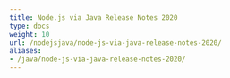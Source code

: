 ```yaml
---
title: Node.js via Java Release Notes 2020
type: docs
weight: 10
url: /nodejsjava/node-js-via-java-release-notes-2020/
aliases:
- /java/node-js-via-java-release-notes-2020/
---
```



